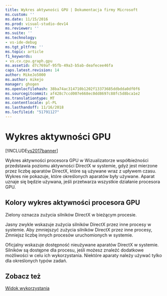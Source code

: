 ```yaml
---
title: Wykres aktywności GPU | Dokumentacja firmy Microsoft
ms.custom: ''
ms.date: 11/15/2016
ms.prod: visual-studio-dev14
ms.reviewer: ''
ms.suite: ''
ms.technology:
- vs-ide-debug
ms.tgt_pltfrm: ''
ms.topic: article
f1_keywords:
- vs.cv.cpu.graph.gpu
ms.assetid: d7c769af-95fb-49a3-b5ab-deafecee46fa
caps.latest.revision: 14
author: MikeJo5000
ms.author: mikejo
manager: ghogen
ms.openlocfilehash: 38ba74ac314710b1202f13373685ddbdda0df0f6
ms.sourcegitcommit: af428c7ccd007e668ec0dd8697c88fc5d8bca1e2
ms.translationtype: MT
ms.contentlocale: pl-PL
ms.lasthandoff: 11/16/2018
ms.locfileid: "51791127"
---
```

# <a name="gpu-activity-graph"></a>Wykres aktywności GPU
[!INCLUDE[vs2017banner](../includes/vs2017banner.md)]

Wykres aktywności procesora GPU w Wizualizatorze współbieżności przedstawia poziomu aktywności DirectX w systemie, gdyż jest mierzone przez liczbę aparatów DirectX, które są używane wraz z upływem czasu.  Wykres nie pokazuje, które określonych aparatów były używane.  Aparat uznaje się będzie używana, jeśli przetwarza wszystkie działanie procesora GPU.  
  
## <a name="gpu-activity-graph-colors"></a>Kolory wykres aktywności procesora GPU  
 Zielony oznacza zużycia silników DirectX w bieżącym procesie.  
  
 Jasny zwykle wskazuje zużycia silników DirectX przez inne procesy w systemie. Aby zmniejszyć zużycia silników DirectX przez inne procesy, Zmniejsz liczbę innych procesów uruchomionych w systemie.  
  
 Oficjalny wskazuje dostępność nieużywane aparatów DirectX w systemie. Silników są dostępne dla procesu, jeśli możesz znaleźć dodatkowe możliwości w celu ich wykorzystania. Niektóre aparaty należy używać tylko dla określonych typów zadań.  
  
## <a name="see-also"></a>Zobacz też  
 [Widok wykorzystania](../profiling/utilization-view.md)



